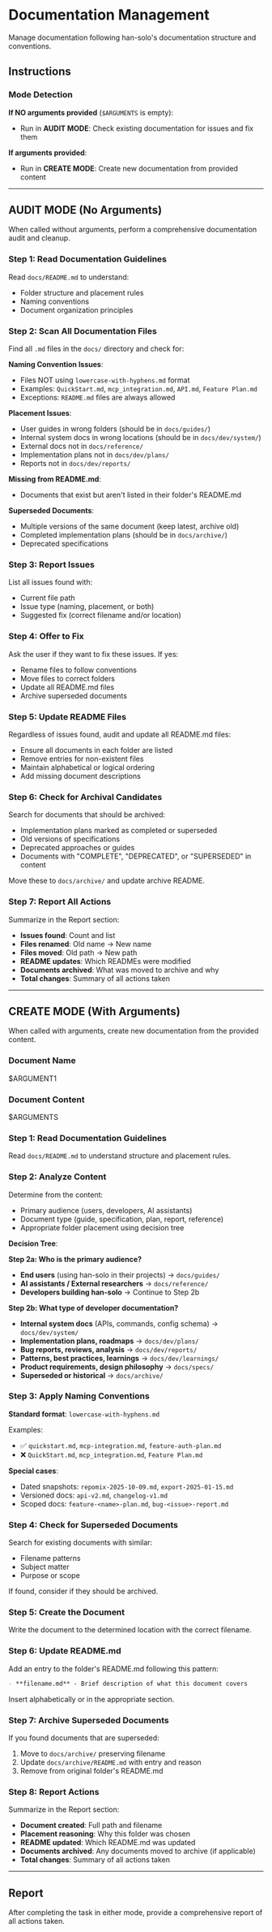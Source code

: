 # Documentation Management
Manage documentation following han-solo's documentation structure and conventions.

## Instructions

### Mode Detection

**If NO arguments provided** (`$ARGUMENTS` is empty):
- Run in **AUDIT MODE**: Check existing documentation for issues and fix them

**If arguments provided**:
- Run in **CREATE MODE**: Create new documentation from provided content

---

## AUDIT MODE (No Arguments)

When called without arguments, perform a comprehensive documentation audit and cleanup.

### Step 1: Read Documentation Guidelines
Read `docs/README.md` to understand:
- Folder structure and placement rules
- Naming conventions
- Document organization principles

### Step 2: Scan All Documentation Files
Find all `.md` files in the `docs/` directory and check for:

**Naming Convention Issues**:
- Files NOT using `lowercase-with-hyphens.md` format
- Examples: `QuickStart.md`, `mcp_integration.md`, `API.md`, `Feature Plan.md`
- Exceptions: `README.md` files are always allowed

**Placement Issues**:
- User guides in wrong folders (should be in `docs/guides/`)
- Internal system docs in wrong locations (should be in `docs/dev/system/`)
- External docs not in `docs/reference/`
- Implementation plans not in `docs/dev/plans/`
- Reports not in `docs/dev/reports/`

**Missing from README.md**:
- Documents that exist but aren't listed in their folder's README.md

**Superseded Documents**:
- Multiple versions of the same document (keep latest, archive old)
- Completed implementation plans (should be in `docs/archive/`)
- Deprecated specifications

### Step 3: Report Issues
List all issues found with:
- Current file path
- Issue type (naming, placement, or both)
- Suggested fix (correct filename and/or location)

### Step 4: Offer to Fix
Ask the user if they want to fix these issues. If yes:
- Rename files to follow conventions
- Move files to correct folders
- Update all README.md files
- Archive superseded documents

### Step 5: Update README Files
Regardless of issues found, audit and update all README.md files:
- Ensure all documents in each folder are listed
- Remove entries for non-existent files
- Maintain alphabetical or logical ordering
- Add missing document descriptions

### Step 6: Check for Archival Candidates
Search for documents that should be archived:
- Implementation plans marked as completed or superseded
- Old versions of specifications
- Deprecated approaches or guides
- Documents with "COMPLETE", "DEPRECATED", or "SUPERSEDED" in content

Move these to `docs/archive/` and update archive README.

### Step 7: Report All Actions
Summarize in the Report section:
- **Issues found**: Count and list
- **Files renamed**: Old name → New name
- **Files moved**: Old path → New path
- **README updates**: Which READMEs were modified
- **Documents archived**: What was moved to archive and why
- **Total changes**: Summary of all actions taken

---

## CREATE MODE (With Arguments)

When called with arguments, create new documentation from the provided content.

### Document Name
$ARGUMENT1

### Document Content
$ARGUMENTS

### Step 1: Read Documentation Guidelines
Read `docs/README.md` to understand structure and placement rules.

### Step 2: Analyze Content
Determine from the content:
- Primary audience (users, developers, AI assistants)
- Document type (guide, specification, plan, report, reference)
- Appropriate folder placement using decision tree

**Decision Tree**:

**Step 2a: Who is the primary audience?**
- **End users** (using han-solo in their projects) → `docs/guides/`
- **AI assistants / External researchers** → `docs/reference/`
- **Developers building han-solo** → Continue to Step 2b

**Step 2b: What type of developer documentation?**
- **Internal system docs** (APIs, commands, config schema) → `docs/dev/system/`
- **Implementation plans, roadmaps** → `docs/dev/plans/`
- **Bug reports, reviews, analysis** → `docs/dev/reports/`
- **Patterns, best practices, learnings** → `docs/dev/learnings/`
- **Product requirements, design philosophy** → `docs/specs/`
- **Superseded or historical** → `docs/archive/`

### Step 3: Apply Naming Conventions

**Standard format**: `lowercase-with-hyphens.md`

Examples:
- ✅ `quickstart.md`, `mcp-integration.md`, `feature-auth-plan.md`
- ❌ `QuickStart.md`, `mcp_integration.md`, `Feature Plan.md`

**Special cases**:
- Dated snapshots: `repomix-2025-10-09.md`, `export-2025-01-15.md`
- Versioned docs: `api-v2.md`, `changelog-v1.md`
- Scoped docs: `feature-<name>-plan.md`, `bug-<issue>-report.md`

### Step 4: Check for Superseded Documents
Search for existing documents with similar:
- Filename patterns
- Subject matter
- Purpose or scope

If found, consider if they should be archived.

### Step 5: Create the Document
Write the document to the determined location with the correct filename.

### Step 6: Update README.md
Add an entry to the folder's README.md following this pattern:
```markdown
- **filename.md** - Brief description of what this document covers
```

Insert alphabetically or in the appropriate section.

### Step 7: Archive Superseded Documents
If you found documents that are superseded:
1. Move to `docs/archive/` preserving filename
2. Update `docs/archive/README.md` with entry and reason
3. Remove from original folder's README.md

### Step 8: Report Actions
Summarize in the Report section:
- **Document created**: Full path and filename
- **Placement reasoning**: Why this folder was chosen
- **README updated**: Which README.md was updated
- **Documents archived**: Any documents moved to archive (if applicable)
- **Total changes**: Summary of all actions taken

---

## Report

After completing the task in either mode, provide a comprehensive report of all actions taken.
